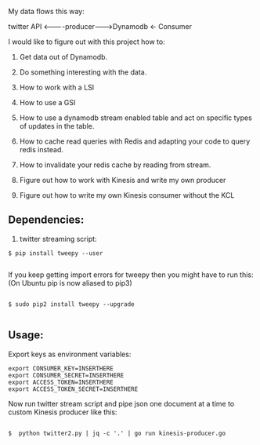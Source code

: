
My data flows this way:

twitter API <----producer--->Dynamodb <- Consumer

I would like to figure out with this project how to:

1. Get data out of Dynamodb.

2. Do something interesting with the data.

3. How to work with a LSI

4. How to use a GSI

5. How to use a dynamodb stream enabled table and act on specific
types of updates in the table.

6. How to cache read queries with Redis and adapting your code to query redis instead.

7. How to invalidate your redis cache by reading from stream.

8. Figure out how to work with Kinesis and write my own producer

9. Figure out how to write my own Kinesis consumer without the KCL


## Dependencies:


1. twitter streaming script:

```
$ pip install tweepy --user


```

If you keep getting import errors for tweepy then you might have to run this:
(On Ubuntu pip is now aliased to pip3)
```

$ sudo pip2 install tweepy --upgrade


```

## Usage:

Export keys as environment variables:

```
export CONSUMER_KEY=INSERTHERE
export CONSUMER_SECRET=INSERTHERE
export ACCESS_TOKEN=INSERTHERE
export ACCESS_TOKEN_SECRET=INSERTHERE
```

Now run twitter stream script and pipe json one document at a time to custom Kinesis producer
like this:

```

$  python twitter2.py | jq -c '.' | go run kinesis-producer.go

```
